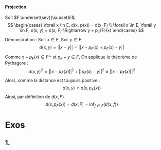 #### Projection
Soit $F \underset{sev}{\subset}E$,
$$
\begin{cases}
\forall x \in E, d(x, p(x)) = d(x, F) \\
\forall x \in E, \forall y \in F, d(x, y) = d(x, F) \Rightarrow y = p_{F}(x)
\end{cases}
$$

Démonstration : 
Soit $x \in E$, 
Soit $y \in F$, 
$$d(x, y) = \left|\left| x-y \right|\right| = \left|\left| x - p_{F}(x) + p_{F}(x) -y \right|\right| $$
Comme $x-p_{F}(x) \in F^{\perp}$ et $p_{F} - y \in F$, 
On applique le théorème de Pythagore : 
$$d(x, y) ^{2} = \left|\left| x-p_{F}(x) \right|\right|^{2} + \left|\left| p_{F}(x) - y \right|\right| ^{2} \geq \left|\left| x - p_{F}(x) \right|\right|^{2} $$
Alors, comme la distance est toujours positive : 
$$d(x, y) \geq d(x, p_{F}(x))$$
Ainsi, par définition de $d(x, F)$
$$d(x, p_{F}(x)) = d(x, F) = \inf_{f \in F}(d(x, f))$$

# Exos
## 1.
